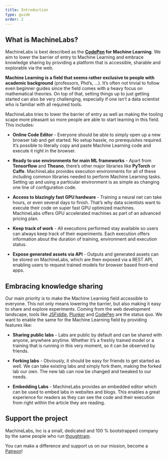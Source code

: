 ```yaml
---
title: Introduction
type: guide
order: 2
---
```


## What is MachineLabs?

MachineLabs is best described as the **[CodePen](https://codepen.io) for Machine Learning**. We aim to lower the barrier of entry to Machine Learning and embrace knowledge sharing by providing a platform that is accessible, sharable and explorable via the web.

**Machine Learning is a field that seems rather exclusive to people with academic background** (professors, Phd’s, …). It’s often not trivial to follow even beginner guides since the field comes with a heavy focus on mathematical theories. On top of that, setting things up to just getting started can also be very challenging, especially if one isn’t a data scientist who is familiar with all required tools.

MachineLabs tries to lower the barrier of entry as well as making the tooling scape more pleasant so more people are able to start learning in this field. This includes: 

* **Online Code Editor** - Everyone should be able to simply open up a new browser tab and get started. No setup hassle, no prerequisites required. It’s possible to literally copy and paste Machine Learning code and execute it right in the browser.

* **Ready to use environments for main ML frameworks** - Apart from **Tensorflow** and **Theano**, there’s other major libraries like **PyTorch** or **Caffe**. MachineLabs provides execution environments for all of these including common libraries needed to perform Machine Learning tasks. Setting up and using a particular environment is as simple as changing one line of configuration code. 

* **Access to blazingly fast GPU hardware** - Training a neural net can take hours, or even several days to finish. That’s why data scientists want to execute their code on super fast GPU optimized machines. MachineLabs offers GPU accelerated machines as part of an advanced pricing plan.

* **Keep track of work** - All executions performed stay available so users can always keep track of their experiments. Each execution offers information about the duration of training, environment and execution status.

* **Expose generated assets via API** - Outputs and generated assets can be stored on MachineLabs, which are then exposed via a REST API, enabling users to request trained models for browser based front-end apps.

## Embracing knowledge sharing

Our main priority is to make the Machine Learning field accessible to everyone. This not only means lowering the barrier, but also making it easy to share and explore experiments. Coming from the web development landscape, tools like [JSFiddle](https://jsfiddle.net), [Plunker](https://plunkr.co) and [CodePen](https://codepen.io) are the status quo. We want to enable the same for the Machine Learning field by providing features like:

* **Sharing public labs** - Labs are public by default and can be shared with anyone, anywhere anytime. Whether it’s a freshly trained model or a training that is running in this very moment, so it can be observed by friends.


* **Forking labs** - Obviously, it should be easy for friends to get started as well. We can take existing labs and simply fork them, making the forked lab our own. The new lab can now be changed and tweaked to our needs.


* **Embedding Labs** - MachineLabs provides an embedded editor which can be used to embed labs in websites and blogs. This enables a great experience for readers as they can see the code and their execution from right within the article they are reading.

## Support the project

MachineLabs, Inc is a small, dedicated and 100 % bootstrapped company by the same people who run [thoughtram](https://thoughtram.io). 

You can make a difference and support us on our mission, become a [Patreon](https://www.patreon.com/machinelabs)!

